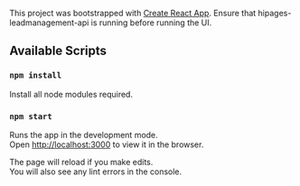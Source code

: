 This project was bootstrapped with [Create React App](https://github.com/facebook/create-react-app).
Ensure that hipages-leadmanagement-api is running before running the UI.

## Available Scripts

### `npm install`

Install all node modules required.

### `npm start`

Runs the app in the development mode.<br />
Open [http://localhost:3000](http://localhost:3000) to view it in the browser.

The page will reload if you make edits.<br />
You will also see any lint errors in the console.
